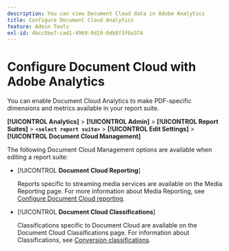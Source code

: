 ```yaml
---
description: You can view Document Cloud data in Adobe Analytics
title: Configure Document Cloud Analytics
feature: Admin Tools
exl-id: 4bcc5be7-cad1-4969-9d19-0db8f3f6a374
---
```

# Configure Document Cloud with Adobe Analytics

You can enable Document Cloud Analytics to make PDF-specific dimensions and metrics available in your report suite.

**[!UICONTROL Analytics]** > **[!UICONTROL Admin]** > **[!UICONTROL Report Suites]** > **`<select report suite>`** > **[!UICONTROL Edit Settings]** > **[!UICONTROL Document Cloud Management]**

The following Document Cloud Management options are available when editing a report suite:

* [!UICONTROL **Document Cloud Reporting**]

  Reports specific to streaming media services are available on the Media Reporting page. For more information about Media Reporting, see [Configure Document Cloud reporting](/help/admin/admin/c-manage-report-suites/c-edit-report-suites/document-cloud-config.md).

* [!UICONTROL **Document Cloud Classifications**]

  Classifications specific to Document Cloud are available on the Document Cloud Classifications page. For information about Classifications, see [Conversion classifications](/help/admin/admin/c-manage-report-suites/c-edit-report-suites/conversion-var-admin/conversion-classifications.md).
